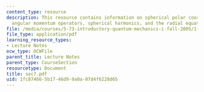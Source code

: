 ```yaml
---
content_type: resource
description: This resource contains information on spherical polar coordinates, orbital
  angular momentum operators, spherical harmonics, and the radial equation.
file: /media/courses/5-73-introductory-quantum-mechanics-i-fall-2005/1fc874665b1746d99a0a07d4f6228d65_sec7.pdf
file_type: application/pdf
learning_resource_types:
- Lecture Notes
ocw_type: OCWFile
parent_title: Lecture Notes
parent_type: CourseSection
resourcetype: Document
title: sec7.pdf
uid: 1fc87466-5b17-46d9-9a0a-07d4f6228d65
---
```

